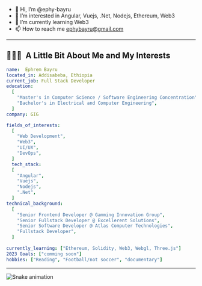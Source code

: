 - 👋 Hi, I’m @ephy-bayru
- 👀 I’m interested in Angular, Vuejs, .Net, Nodejs, Ethereum, Web3
- 🌱 I’m currently learning Web3
- 📫 How to reach me ephybayru@gmail.com


---

<h2> 👨🏻‍💻 &nbsp;A Little Bit About Me and My Interests</h2>

```yaml
name:  Ephrem Bayru
located_in: Addisabeba, Ethiopia
current_job: Full Stack Developer
education:
  [
    "Master's in Computer Science / Software Engineering Concentration",
    "Bachelor's in Electrical and Computer Engineering",
  ]
company: GIG

fields_of_interests:
  [
    "Web Development",
    "Web3",
    "UI/UX",
    "DevOps",
  ]
  tech_stack:
  [
    "Angular",
    "Vuejs",
    "Nodejs",
    ".Net",
  ]
technical_background:
  [
    "Senior Frontend Developer @ Gamming Innovation Group",
    "Senior Fullstack Developer @ Excellerent Solutions",
    "Senior Software Developer @ Atlas Computer Technologies",
    "Fullstack Developer",
  ]
  
currently_learning: ["Ethereum, Solidity, Web3, Webgl, Three.js"]
2023 Goals: ["comming soon"]
hobbies: ["Reading", "Football/not soccer", "documentary"]
```
  
---  

![Snake animation](https://github.com/ephy-bayru/ephy-bayru/blob/output/github-contribution-grid-snake.svg)
